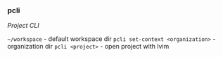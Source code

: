 ### pcli

_Project CLI_

`~/workspace` - default workspace dir
`pcli set-context <organization>` - organization dir
`pcli <project>` - open project with lvim

